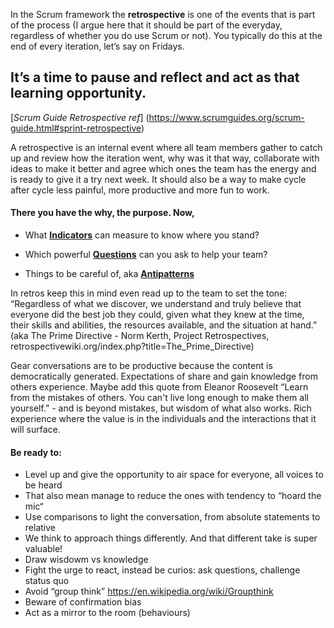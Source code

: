 In the Scrum framework the **retrospective** is one of the events that is part of the process (I argue here that it should be part of the everyday, regardless of whether you do use Scrum or not). You typically do this at the end of every iteration, let’s say on Fridays. 

## It’s a time to pause and reflect and act as that learning opportunity.

[*Scrum Guide Retrospective ref*] (https://www.scrumguides.org/scrum-guide.html#sprint-retrospective)

A retrospective is an internal event where all team members gather to catch up and review how the iteration went, why was it that way, collaborate with ideas to make it better and agree which ones the team has the energy and is ready to give it a try next week. It should also be a way to make cycle after cycle less painful, more productive and more fun to work.

#### There you have the why, the purpose. Now,

* What [**Indicators**](https://github.com/GarciaInes/Scrum-Mastery/blob/main/Retro/Indicators) can measure to know where you stand?

* Which powerful [**Questions**](https://github.com/GarciaInes/Scrum-Mastery/blob/main/Retro/Questions) can you ask to help your team?

* Things to be careful of, aka [**Antipatterns**](https://github.com/GarciaInes/Scrum-Mastery/blob/main/Retro/Antipatterns)


In retros keep this in mind even read up to the team to set the tone: 
“Regardless of what we discover, we understand and truly believe that everyone did the best job they could, given what they knew at the time, their skills and abilities, the resources available, and the situation at hand.”
(aka The Prime Directive - Norm Kerth, Project Retrospectives, retrospectivewiki.org/index.php?title=The_Prime_Directive)

Gear conversations are to be productive because the content is democratically generated. Expectations of share and gain knowledge from others experience. 
Maybe add this quote from Eleanor Roosevelt “Learn from the mistakes of others. You can't live long enough to make them all yourself.” - and is beyond mistakes, but wisdom of what also works. Rich experience where the value is in the individuals and the interactions that it will surface.  

#### Be ready to:
* Level up and give the opportunity to air space for everyone, all voices to be heard
* That also mean manage to reduce the ones with tendency to “hoard the mic“
* Use comparisons to light the conversation, from absolute statements to relative
* We think to approach things differently. And that different take is super valuable!
* Draw wisdowm vs knowledge
* Fight the urge to react, instead be curios: ask questions, challenge status quo
* Avoid “group think” https://en.wikipedia.org/wiki/Groupthink
* Beware of confirmation bias
* Act as a mirror to the room (behaviours)


